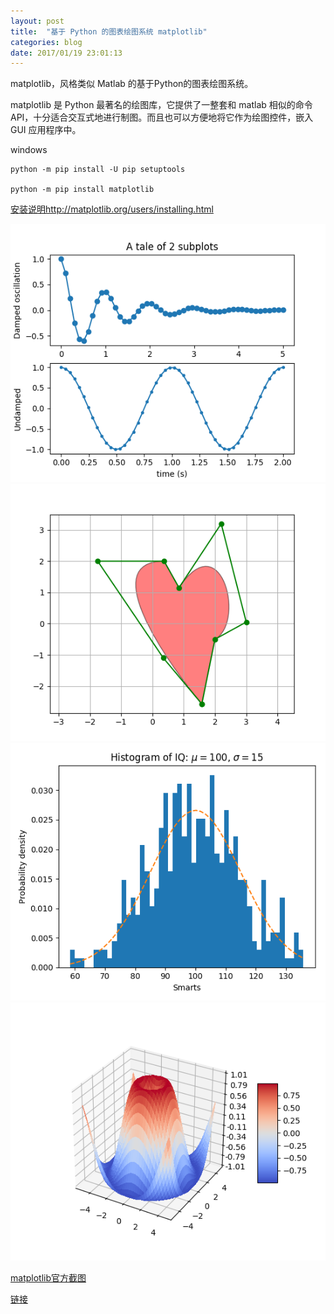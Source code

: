 ```yaml
---
layout: post
title:  "基于 Python 的图表绘图系统 matplotlib"
categories: blog
date: 2017/01/19 23:01:13
---
```


matplotlib，风格类似 Matlab 的基于Python的图表绘图系统。

matplotlib 是 Python 最著名的绘图库，它提供了一整套和 matlab 相似的命令 API，十分适合交互式地进行制图。而且也可以方便地将它作为绘图控件，嵌入 GUI 应用程序中。

windows

```
python -m pip install -U pip setuptools

python -m pip install matplotlib
```

[安装说明http://matplotlib.org/users/installing.html](http://matplotlib.org/users/installing.html)

![subplot_demo](/assets/subplot_demo.png)
![path_patch_demo1](/assets/path_patch_demo1.png)
![histogram_demo_features1](/assets/histogram_demo_features1.png)
![surface3d_demo](/assets/surface3d_demo.png)

[matplotlib官方截图](http://matplotlib.org/users/screenshots.html)

[链接](https://www.oschina.net/p/matplotlib)
